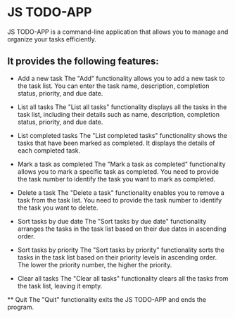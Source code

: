 # JS TODO-APP

JS TODO-APP is a command-line application that allows you to manage and organize your tasks efficiently. 

## It provides the following features:

* Add a new task
The "Add" functionality allows you to add a new task to the task list. You can enter the task name, description, completion status, priority, and due date.

* List all tasks
The "List all tasks" functionality displays all the tasks in the task list, including their details such as name, description, completion status, priority, and due date.

* List completed tasks
The "List completed tasks" functionality shows the tasks that have been marked as completed. It displays the details of each completed task.

* Mark a task as completed
The "Mark a task as completed" functionality allows you to mark a specific task as completed. You need to provide the task number to identify the task you want to mark as completed.

* Delete a task
The "Delete a task" functionality enables you to remove a task from the task list. You need to provide the task number to identify the task you want to delete.

* Sort tasks by due date
The "Sort tasks by due date" functionality arranges the tasks in the task list based on their due dates in ascending order.

* Sort tasks by priority
The "Sort tasks by priority" functionality sorts the tasks in the task list based on their priority levels in ascending order. The lower the priority number, the higher the priority.

* Clear all tasks
The "Clear all tasks" functionality clears all the tasks from the task list, leaving it empty.

** Quit
The "Quit" functionality exits the JS TODO-APP and ends the program.
